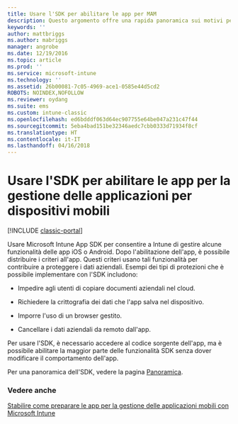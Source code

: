 ```yaml
---
title: Usare l'SDK per abilitare le app per MAM
description: Questo argomento offre una rapida panoramica sui motivi per cui è consigliabile usare Intune App SDK.
keywords: ''
author: mattbriggs
ms.author: mabriggs
manager: angrobe
ms.date: 12/19/2016
ms.topic: article
ms.prod: ''
ms.service: microsoft-intune
ms.technology: ''
ms.assetid: 26b00081-7c05-4969-ace1-0585e44d5cd2
ROBOTS: NOINDEX,NOFOLLOW
ms.reviewer: oydang
ms.suite: ems
ms.custom: intune-classic
ms.openlocfilehash: ed6bdddf063d64ec907755e64be047a231c47f44
ms.sourcegitcommit: 5eba4bad151be32346aedc7cbb0333d71934f8cf
ms.translationtype: HT
ms.contentlocale: it-IT
ms.lasthandoff: 04/16/2018
---
```

# <a name="use-the-sdk-to-enable-apps-for-mobile-application-management"></a>Usare l'SDK per abilitare le app per la gestione delle applicazioni per dispositivi mobili

[!INCLUDE [classic-portal](../includes/classic-portal.md)]

Usare Microsoft Intune App SDK per consentire a Intune di gestire alcune funzionalità delle app iOS o Android. Dopo l'abilitazione dell'app, è possibile distribuire i criteri all'app. Questi criteri usano tali funzionalità per contribuire a proteggere i dati aziendali. Esempi dei tipi di protezioni che è possibile implementare con l'SDK includono:

-   Impedire agli utenti di copiare documenti aziendali nel cloud.

-   Richiedere la crittografia dei dati che l'app salva nel dispositivo.

-   Imporre l'uso di un browser gestito.

-   Cancellare i dati aziendali da remoto dall'app.

Per usare l'SDK, è necessario accedere al codice sorgente dell'app, ma è possibile abilitare la maggior parte delle funzionalità SDK senza dover modificare il comportamento dell'app.

Per una panoramica dell'SDK, vedere la pagina [Panoramica](/intune/app-sdk-get-started).

### <a name="see-also"></a>Vedere anche
[Stabilire come preparare le app per la gestione delle applicazioni mobili con Microsoft Intune](/intune/apps-prepare-mobile-application-management)
